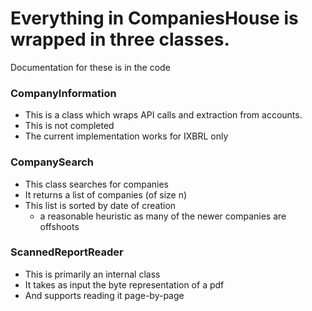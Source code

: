 
# Everything in CompaniesHouse is wrapped in three classes.

Documentation for these is in the code

### CompanyInformation
  - This is a class which wraps API calls and extraction from accounts.
  - This is not completed
  - The current implementation works for IXBRL only

### CompanySearch
  - This class searches for companies
  - It returns a list of companies (of size n)
  - This list is sorted by date of creation
    - a reasonable heuristic as many of the newer companies are offshoots

### ScannedReportReader
  - This is primarily an internal class
  - It takes as input the byte representation of a pdf
  - And supports reading it page-by-page